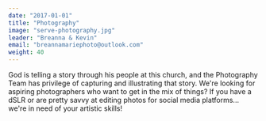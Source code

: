```yaml
---
date: "2017-01-01"
title: "Photography"
image: "serve-photography.jpg"
leader: "Breanna & Kevin"
email: "breannamariephoto@outlook.com"
weight: 40
---
```


God is telling a story through his people at this church, and the Photography Team has privilege of capturing and illustrating that story. We're looking for aspiring photographers who want to get in the mix of things? If you have a dSLR or are pretty savvy at editing photos for social media platforms... we're in need of your artistic skills! 

